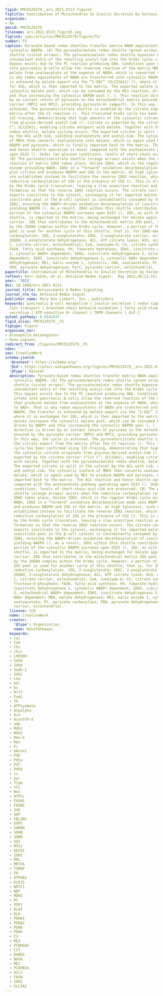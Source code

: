 ```yaml
---
figid: PMC9125579__ars.2021.0113_figure5
figtitle: Contribution of Mitochondria to Insulin Secretion by Various Secretagogues
organisms:
- NA
pmcid: PMC9125579
filename: ars.2021.0113_figure5.jpg
figlink: /pmc/articles/PMC9125579/figure/f5/
number: F5
caption: Pyruvate-based redox shuttles transfer matrix NADH equivalents to elevate
  cytosolic NADPH. (A) The pyruvate/malate redox shuttle (green arrows) and pyruvate/citrate
  shuttle (violet arrows). The pyruvate/malate redox shuttle bypasses PDH and the
  concomitant entry of the resulting acetyl-CoA into the Krebs cycle via the CS. This
  bypass exists due to the PC reaction producing OAA. Conditions upon glucose intake
  into pancreatic β-cells allow the reversed reaction of the matrix MDH2 that produces
  malate from oxaloacetate at the expense of NADH, which is converted to NAD+. That
  is why redox equivalents of NADH are transferred into cytosolic NADPH. The transfer
  is achieved by malate export via the “2-OGC” (SLC25A11) (), where it is exchanged
  for 2OG, which is then imported to the matrix. The exported malate increases the
  cytosolic malate pool, which can be consumed by the ME1 reaction, driven by NADP+
  and thus increasing the cytosolic NAPDH pool (, ). This reaction direction is driven
  by an instant return of pyruvate to the mitochondrial matrix ensured by the pyruvate
  carrier (MPC1 and MPC2, providing pyruvate-H+ symport). In this way, the cycle is
  achieved. The pyruvate/citrate shuttle is enabled by the citrate export from the
  matrix after the CS reaction (). This truncated Krebs cycle has been confirmed using
  13C-tracing, demonstrating that high amounts of the cytosolic citrate originate
  from glucose-derived acetyl-CoA (). Citrate is exported by the citrate carrier (“Cit
  C”; SLC25A1), enabling citrate antiport with malate. Together with the pyruvate/malate
  redox shuttle, malate cycling occurs. The exported citrate is split in the cytosol
  by the ACL with CoA, yielding oxaloacetate and acetyl-CoA. The cytosolic isoform
  of MDH1 then converts oxaloacetate into malate, which is again used by ME1 to produce
  NADPH and pyruvate, which is finally imported back to the matrix. The ACL reaction
  and hence shuttle operation is minor compared with the acetoacetate pathway operating
  upon GSIS (). Under low glucose conditions, levels of short-chain acyl-CoA are preserved.
  (B) The pyruvate/isocitrate shuttle (orange arrows) exists when the reductive carboxylation
  reaction of matrix IDH2 takes place. Unlike IDH3, which is the regular Krebs cycle
  enzyme providing NADH, IDH2 in a “forward” oxidative decarboxylation mode uses NADP+
  plus citrate and produces NADPH and 2OG in the matrix. At high [glucose], such conditions
  are established instead to facilitate the reverse IDH2 reaction, which is the NADPH-driven
  reductive carboxylation of 2OG in the presence of CO2 (). This is also facilitated
  by the Krebs cycle truncation, leaving a slow aconitase reaction and isocitrate
  formation so that the reverse IDH2 reaction occurs. The citrate carrier finally
  exports isocitrate to the cytosol, exchanging it for imported malate. The enhanced
  isocitrate pool in the β-cell cytosol is concomitantly consumed by the cytosolic
  IDH1, ensuring the NADP+-driven oxidative decarboxylation of isocitrate to 2OG,
  yielding NADPH (). As a result, IDH1 within this shuttle contributes to another
  portion of the cytosolic NADPH increase upon GSIS (). 2OG, as with the pyruvate/malate
  shuttle, is imported to the matrix, being exchanged for malate again by the oxoglutarate
  carrier. 2OG thus contributes to the mitochondrial matrix 2OG pool, consumed massively
  by the 2OGDH complex within the Krebs cycle. However, a portion of the matrix 2OG
  pool is used for another cycle of this shuttle, that is, for IDH2-mediated reductive
  carboxylation. 2OG, 2-oxoglutarate; 2OGC, 2-oxoglutarate carrier, mitochondrial;
  2OGDH, 2-oxoglutarate dehydrogenase; ACL, ATP citrate lyase; ACO, aconitase; Cit
  C, citrate carrier, mitochondrial; CoA, coenzyme-A; CS, citrate synthase; F6P, fructose-6-phosphate;
  FASN, fatty acid synthase; FH, fumarate hydratase; IDH1, isocitrate dehydrogenase
  1, cytosolic NADP+ dependent; IDH2, isocitrate dehydrogenase 2, mitochondrial NADP+
  dependent; IDH3, isocitrate dehydrogenase 3, cytosolic NAD+ dependent; MDH, malate
  dehydrogenase; ME1, malic enzyme 1, cytosolic; OAA, oxaloacetate; PC, pyruvate carboxylase;
  PDH, pyruvate dehydrogenase; PyrC, pyruvate carrier, mitochondrial.
papertitle: Contribution of Mitochondria to Insulin Secretion by Various Secretagogues.
reftext: Petr Ježek, et al. Antioxid Redox Signal.  May 2022;36(13-15):920-952.
year: '2022'
doi: 10.1089/ars.2021.0113
journal_title: Antioxidants & Redox Signaling
journal_nlm_ta: Antioxid Redox Signal
publisher_name: Mary Ann Liebert, Inc., publishers
keywords: pancreatic β-cell metabolism | insulin secretion | redox signaling | mitochondrial
  Ca2+ transport | branched-chain ketoacid oxidation | fatty acid-stimulated insulin
  secretion | ATP-sensitive K+ channel | TRPM channels | GLP-1
automl_pathway: 0.9141437
figid_alias: PMC9125579__F5
figtype: Figure
organisms_ner:
- Drosophila melanogaster
- Homo sapiens
redirect_from: /figures/PMC9125579__F5
ndex: ''
seo: CreativeWork
schema-jsonld:
  '@context': https://schema.org/
  '@id': https://pfocr.wikipathways.org/figures/PMC9125579__ars.2021.0113_figure5.html
  '@type': Dataset
  description: Pyruvate-based redox shuttles transfer matrix NADH equivalents to elevate
    cytosolic NADPH. (A) The pyruvate/malate redox shuttle (green arrows) and pyruvate/citrate
    shuttle (violet arrows). The pyruvate/malate redox shuttle bypasses PDH and the
    concomitant entry of the resulting acetyl-CoA into the Krebs cycle via the CS.
    This bypass exists due to the PC reaction producing OAA. Conditions upon glucose
    intake into pancreatic β-cells allow the reversed reaction of the matrix MDH2
    that produces malate from oxaloacetate at the expense of NADH, which is converted
    to NAD+. That is why redox equivalents of NADH are transferred into cytosolic
    NADPH. The transfer is achieved by malate export via the “2-OGC” (SLC25A11) (),
    where it is exchanged for 2OG, which is then imported to the matrix. The exported
    malate increases the cytosolic malate pool, which can be consumed by the ME1 reaction,
    driven by NADP+ and thus increasing the cytosolic NAPDH pool (, ). This reaction
    direction is driven by an instant return of pyruvate to the mitochondrial matrix
    ensured by the pyruvate carrier (MPC1 and MPC2, providing pyruvate-H+ symport).
    In this way, the cycle is achieved. The pyruvate/citrate shuttle is enabled by
    the citrate export from the matrix after the CS reaction (). This truncated Krebs
    cycle has been confirmed using 13C-tracing, demonstrating that high amounts of
    the cytosolic citrate originate from glucose-derived acetyl-CoA (). Citrate is
    exported by the citrate carrier (“Cit C”; SLC25A1), enabling citrate antiport
    with malate. Together with the pyruvate/malate redox shuttle, malate cycling occurs.
    The exported citrate is split in the cytosol by the ACL with CoA, yielding oxaloacetate
    and acetyl-CoA. The cytosolic isoform of MDH1 then converts oxaloacetate into
    malate, which is again used by ME1 to produce NADPH and pyruvate, which is finally
    imported back to the matrix. The ACL reaction and hence shuttle operation is minor
    compared with the acetoacetate pathway operating upon GSIS (). Under low glucose
    conditions, levels of short-chain acyl-CoA are preserved. (B) The pyruvate/isocitrate
    shuttle (orange arrows) exists when the reductive carboxylation reaction of matrix
    IDH2 takes place. Unlike IDH3, which is the regular Krebs cycle enzyme providing
    NADH, IDH2 in a “forward” oxidative decarboxylation mode uses NADP+ plus citrate
    and produces NADPH and 2OG in the matrix. At high [glucose], such conditions are
    established instead to facilitate the reverse IDH2 reaction, which is the NADPH-driven
    reductive carboxylation of 2OG in the presence of CO2 (). This is also facilitated
    by the Krebs cycle truncation, leaving a slow aconitase reaction and isocitrate
    formation so that the reverse IDH2 reaction occurs. The citrate carrier finally
    exports isocitrate to the cytosol, exchanging it for imported malate. The enhanced
    isocitrate pool in the β-cell cytosol is concomitantly consumed by the cytosolic
    IDH1, ensuring the NADP+-driven oxidative decarboxylation of isocitrate to 2OG,
    yielding NADPH (). As a result, IDH1 within this shuttle contributes to another
    portion of the cytosolic NADPH increase upon GSIS (). 2OG, as with the pyruvate/malate
    shuttle, is imported to the matrix, being exchanged for malate again by the oxoglutarate
    carrier. 2OG thus contributes to the mitochondrial matrix 2OG pool, consumed massively
    by the 2OGDH complex within the Krebs cycle. However, a portion of the matrix
    2OG pool is used for another cycle of this shuttle, that is, for IDH2-mediated
    reductive carboxylation. 2OG, 2-oxoglutarate; 2OGC, 2-oxoglutarate carrier, mitochondrial;
    2OGDH, 2-oxoglutarate dehydrogenase; ACL, ATP citrate lyase; ACO, aconitase; Cit
    C, citrate carrier, mitochondrial; CoA, coenzyme-A; CS, citrate synthase; F6P,
    fructose-6-phosphate; FASN, fatty acid synthase; FH, fumarate hydratase; IDH1,
    isocitrate dehydrogenase 1, cytosolic NADP+ dependent; IDH2, isocitrate dehydrogenase
    2, mitochondrial NADP+ dependent; IDH3, isocitrate dehydrogenase 3, cytosolic
    NAD+ dependent; MDH, malate dehydrogenase; ME1, malic enzyme 1, cytosolic; OAA,
    oxaloacetate; PC, pyruvate carboxylase; PDH, pyruvate dehydrogenase; PyrC, pyruvate
    carrier, mitochondrial.
  license: CC0
  name: CreativeWork
  creator:
    '@type': Organization
    name: WikiPathways
  keywords:
  - cal
  - Cam
  - Chi
  - chic
  - LKRSDH
  - SdhB
  - SdhA
  - Sodh-2
  - SdhC
  - Low
  - mal
  - bs
  - Mrtf
  - Fum1
  - fh
  - ATPsynbeta
  - Atpalpha
  - Aco
  - Acox57D-d
  - adp
  - Mdh1
  - Mdh2
  - Men-b
  - Men
  - Pc
  - mAcon1
  - Pdh
  - Pdha
  - Pdf
  - Pdhb
  - cs
  - pyr
  - Trpm
  - sti
  - Nox
  - ATPCL
  - FASN1
  - FASN2
  - Idh
  - G6P
  - FBLIM1
  - GOPC
  - SARDH
  - SDHB
  - SORD
  - SDS
  - MTG1
  - DECR1
  - IDH2
  - MAL
  - MRTFA
  - TIRAP
  - FH
  - ATP8A2
  - KLK15
  - WDTC1
  - NNT
  - MDH2
  - PC
  - PDP1
  - DLAT
  - DLD
  - PDHA1
  - PDHA2
  - PDHB
  - PDHX
  - CS
  - ME3
  - PCDHGA5
  - CIT
  - DHDDS
  - NOX4
  - ME1
  - PCDHB16
  - ACLY
  - FASN
  - IDH1
  - SLC2A2
---
```

